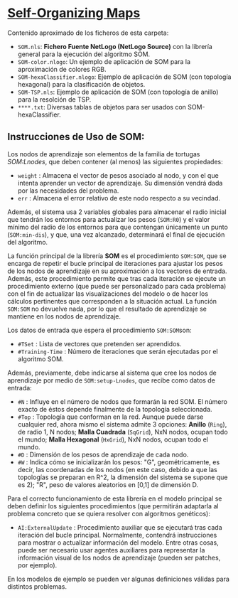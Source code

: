 # [Self-Organizing Maps](http://www.cs.us.es/~fsancho/?e=76)

Contenido aproximado de los ficheros de esta carpeta:

+ `SOM.nls`: **Fichero Fuente NetLogo (NetLogo Source)** con la librería general para la ejecución del algoritmo SOM.
+ `SOM-color.nlogo`: Un ejemplo de aplicación de SOM para la aproximación de colores RGB.
+ `SOM-hexaClassifier.nlogo`: Ejemplo de aplicación de SOM (con topología hexagonal) para la clasificación de objetos.
+ `SOM-TSP.nls`: Ejemplo de aplicación de SOM (con topología de anillo) para la resolción de TSP.
+ `****.txt`: Diversas tablas de objetos para ser usados con SOM-hexaClassifier.

## Instrucciones de Uso de SOM:

Los nodos de aprendizaje son elementos de la familia de tortugas _SOM:Lnodes_, que deben contener (al menos) las siguientes propiedades:

+ `weight` : Almacena el vector de pesos asociado al nodo, y con el que intenta aprender un vector de aprendizaje. Su dimensión vendrá dada por las necesidades del problema.
+ `err`  : Almacena el error relativo de este nodo respecto a su vecindad.

Además, el sistema usa 2 variables globales para almacenar el radio inicial que tendrán los entornos para actualizar los pesos (`SOM:R0`) y el valor mínimo del radio de los entornos para que contengan únicamente un punto (`SOM:min-dis`), y que, una vez alcanzado, determinará el final de ejecución del algoritmo.

La función principal de la librería **SOM** es el procedimiento `SOM:SOM`, que se encarga de repetir el bucle principal de iteraciones para ajustar los pesos de los nodos de aprendizaje en su aproximación a los vectores de entrada. Además, este procedimiento permite que tras cada iteración se ejecute un procedimiento externo (que puede ser personalizado para cada problema) con el fin de actualizar las visualizaciones del modelo o de hacer los cálculos pertinentes que corresponden a la situación actual. La función `SOM:SOM` no devuelve nada, por lo que el resultado de aprendizaje se mantiene en los nodos de aprendizaje.

Los datos de entrada que espera el procedimiento `SOM:SOM`son:

+ `#TSet` : Lista de vectores que pretenden ser aprendidos.
+ `#Training-Time` : Número de iteraciones que serán ejecutadas por el algoritmo SOM.

Además, previamente, debe indicarse al sistema que cree los nodos de aprendizaje por medio de `SOM:setup-Lnodes`, que recibe como datos de entrada:

+ `#N` : Influye en el número de nodos que formarán la red SOM. El número exacto de éstos depende finalmente de la topología seleccionada.
+ `#Top` : Topología que conforman en la red. Aunque puede darse cualquier red, ahora mismo el sistema admite 3 opciones: **Anillo** (`Ring`), de radio 1, N nodos; **Malla Cuadrada** (`SqGrid`), NxN nodos, ocupan todo el mundo; **Malla Hexagonal** (`HxGrid`), NxN nodos, ocupan todo el mundo. 
+ `#D` : Dimensión de los pesos de aprendizaje de cada nodo.
+ `#W` : Indica cómo se inicializarán los pesos: "G", geométricamente, es decir, las coordenadas de los nodos (en este caso, debido a que las topologías se preparan en R^2, la dimensión del sistema se supone que es 2); "R", peso de valores aleatorios en [0,1] de dimensión D.

Para el correcto funcionamiento de esta librería en el modelo principal se deben definir los siguientes procedimientos (que permitirán adaptarla al problema concreto que se quiera resolver con algoritmos genéticos):
   
+ `AI:ExternalUpdate` : Procedimiento auxiliar que se ejecutará tras cada iteración del bucle principal. Normalmente, contendrá instrucciones para mostrar o actualizar información del modelo. Entre otras cosas, puede ser necesario usar agentes auxiliares para representar la información visual de los nodos de aprendizaje (pueden ser patches, por ejemplo). 

En los modelos de ejemplo se pueden ver algunas definiciones válidas para distintos problemas.


